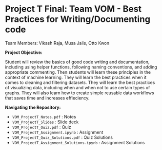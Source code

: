 # Project T Final: Team VOM - Best Practices for Writing/Documenting code
Team Members: Vikash Raja, Musa Jalis, Otto Kwon

**Project Objective:** 

Student will review the basics of good code writing and documentation, including using helper functions, following naming conventions, and adding appropriate commenting. Then students will learn these principles in the context of machine learning. They will learn the best practices when it comes to cleaning and filtering datasets. They will learn the best practices of visualizing data, including when and when not to use certain types of graphs. They will also learn how to create simple reusable data workflows that saves time and increases effieciency. 


**Navigating the Repository:** 

- `VOM_ProjectT_Notes.pdf` : Notes
- `VOM_ProjectT_Slides` : Slide deck
- `VOM_ProjectT_Quiz.pdf` : Quiz
- `VOM_ProjectT_Assignment.ipynb` : Assignment
- `VOM_ProjectT_Quiz_Solutions.pdf` : Quiz Solutions
- `VOM_ProjectT_Assignment_Solutions.ipynb` : Assignment Solutions

